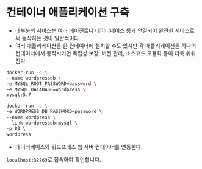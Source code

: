 
# 컨테이너 애플리케이션 구축

- 대부분의 서비스는 여러 에이전트나 데이터베이스 등과 연결되어 완전한 서비스로써 동작하는 것이 일반적이다.
- 여러 애플리케이션을 한 컨테이너에 설치할 수도 있지만 각 애플리케이션을 하나의 컨테이너에서 동작시키면 독립성 보장, 버전 관리, 소스코드 모듈화 등이 더욱 쉬워진다.


```bash
docker run -d \
--name wordpressdb \
-e MYSQL_ROOT_PASSWORD=password \
-e MYSQL_DATABASE=wordpress \
mysql:5.7
```

```bash
docker run -d \
-e WORDPRESS_DB_PASSWORD=password \
--name wordpress \
--link wordpressdb:mysql \
-p 80 \
wordpress
```

- 데이터베이스와 워드프레스 웹 서버 컨테이너를 연동한다.


`localhost:32769`로 접속하여 확인합니다.